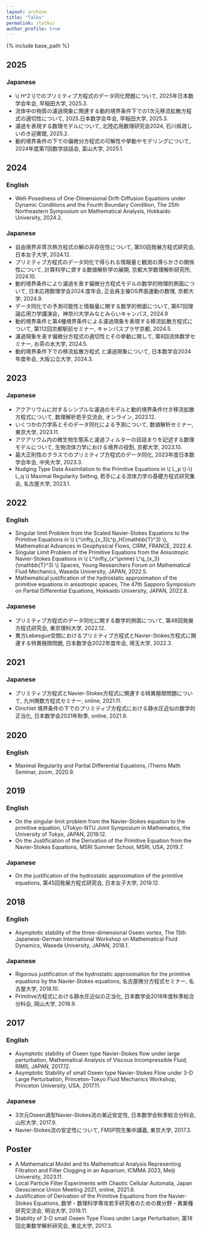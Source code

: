 ```yaml
---
layout: archive
title: "Talks"
permalink: /talks/
author_profile: true
---
```


{% include base_path %}

## 2025
<!--### English-->

### Japanese
* \\( H^2 \\)でのプリミティブ方程式のデータ同化問題について, 2025年日本数学会年会, 早稲田大学, 2025.3.
* 流体中の物質の濾過現象に関連する動的境界条件下での1次元移流拡散方程式の適切性について, 2025.日本数学会年会, 早稲田大学, 2025.3.
* 濾過を表現する数理モデルについて, 北陸応用数理研究会2024, 石川県政しいのき迎賓館, 2025.2.
* 動的境界条件の下での偏微分方程式の可解性や挙動やモデリングについて, 2024年度第7回数学談話会, 富山大学, 2025.1.


## 2024
### English
* Well-Posedness of One-Dimensional Drift-Diffusion Equations under Dynamic Conditions and the Fourth Boundary Condition, The 25th Northeastern Symposium on Mathematical Analysis, Hokkaido University, 2024.2.

### Japanese
* 自由境界非斉次熱方程式の解の非存在性について, 第50回発展方程式研究会, 日本女子大学, 2024.12.
* プリミティブ方程式のデータ同化で得られる情報量と観測の滑らかさの関係性について, 計算科学に資する数値解析学の展開, 京都大学数理解析研究所, 2024.10.
* 動的境界条件により濾過を表す偏微分方程式モデルの数学的物理的側面について, 日本応用数理学会2024.度年会, 正会員主催OS界面運動の数理, 京都大学, 2024.9.
* データ同化での予測可能性と情報量に関する数学的側面について, 第67回理論応用力学講演会，神奈川大学みなとみらいキャンパス, 2024.9
* 動的境界条件と第4種境界条件による濾過現象を表現する移流拡散方程式について, 第112回京都駅前セミナー, キャンパスプラザ京都, 2024.5.
* 濾過現象を表す偏微分方程式の適切性とその挙動に関して, 第8回流体数学セミナー, お茶の水大学, 2024.5.
* 動的境界条件下での移流拡散方程式 と濾過現象について, 日本数学会2024年度年会, 大阪公立大学, 2024.3.

## 2023
<!--### English-->
### Japanese
* アクアリウムに対するシンプルな濾過のモデルと動的境界条件付き移流拡散方程式について, 数理解析若手交流会, オンライン, 2023.12.
* いくつかの力学系とそのデータ同化による予測について, 数値解析セミナー, 東京大学, 2023.11.
* アクアリウム内の微生物生態系と濾過フィルターの目詰まりを記述する数理モデルについて, 生物流体力学における境界の役割, 京都大学, 2023.10.
* 最大正則性のクラスでのプリミティブ方程式のデータ同化, 2023年度日本数学会年会, 中央大学, 2023.3.
* Nudging Type Data Assimilation to the Primitive Equations in \\( L_p \\)-\\( L_q \\) Maximal Regularity Setting, 若手による流体力学の基礎方程式研究集会, 名古屋大学, 2023.1.
 
## 2022
### English
* Singular limit Problem from the Scaled Navier-Stokes Equations to the Primitive Equations in \\( L^\infty_{x_3}L^p_H(\mathbb{T}^3) \\), Mathematical Advances in Geophysical Flows, CIRM, FRANCE, 2022.4.
* Singular Limit Problem of the Primitive Equations from the Anisotropic Navier-Stokes Equations in \\( L^\infty_{x^\prime} L^q_{x_3} (\mathbb{T}^3) \\) Spaces, Young Researchers Forum on Mathematical Fluid Mechanics, Waseda University, JAPAN, 2022.5.
* Mathematical justification of the hydrostatic approximation of the primitive equations in anisotropic spaces, The 47th Sapporo Symposium on Partial Differential Equations, Hokkaido University, JAPAN, 2022.8.

### Japanese
* プリミティブ方程式のデータ同化に関する数学的側面について, 第48回発展方程式研究会, 東京理科大学, 2022.12.
* 異方Lebesgue空間におけるプリミティブ方程式とNavier-Stokes方程式に関連する特異極限問題, 日本数学会2022年度年会, 埼玉大学, 2022.3.

## 2021
<!--### English-->
### Japanese
* プリミティブ方程式とNavier-Stokes方程式に関連する特異極限問題について, 九州関数方程式セミナー, online, 2021.11.
* Dirichlet 境界条件の下でのプリミティブ方程式における静水圧近似の数学的正当化, 日本数学会2021年秋季, online, 2021.9.

## 2020
### English
* Maximal Regularity and Partial Differential Equations, iThems Math Seminar, zoom, 2020.9.
<!--### Japanese-->

## 2019
### English
* On the singular limit problem from the Navier-Stokes equation to the primitive equation, UTokyo-NTU Joint Symposium in Mathematics, the University of Tokyo, JAPAN, 2019.12.
* On the Justification of the Derivation of the Primitive Equation from the Navier-Stokes Equations, MSRI Summer School, MSRI, USA, 2019.7.

### Japanese
* On the justification of the hydrostatic approximation of the primitive equations, 第45回発展方程式研究会, 日本女子大学, 2019.12.

## 2018
### English
* Asymptotic stability of the three-dimensional Oseen vortex, The 15th Japanese-German International Workshop on Mathematical Fluid Dynamics, Waseda University, JAPAN, 2018.1.

### Japanese
* Rigorous justification of the hydrostatic approximation for the primitive equations by the Navier-Stokes equations, 名古屋微分方程式セミナー, 名古屋大学, 2018.10.
* Primitive方程式における静水圧近似の正当化, 日本数学会2018年度秋季総合分科会, 岡山大学, 2018.9.

## 2017
### English
* Asymptotic stability of Oseen type Navier-Stokes flow under large perturbation, Mathematical Analysis of Viscous Incompressible Fluid, RIMS, JAPAN, 2017.12.
* Asymptotic Stability of small Oseen type Navier-Stokes Flow under 3-D Large Perturbation, Princeton-Tokyo Fluid Mechanics Workshop, Princeton University, USA, 2017.11.

### Japanese
* 3次元Oseen渦型Navier-Stokes流の漸近安定性, 日本数学会秋季総合分科会, 山形大学, 2017.9.
* Navier-Stokes流の安定性について, FMSP院生集中講義, 東京大学, 2017.3.

## Poster
* A Mathematical Model and Its Mathematical Analysis Representing Filtration and Filter Clogging in an Aquarium, ICMMA 2023, Meiji University, 2023.11.
* Local Particle Filter Experiments with Chaotic Cellular Automata, Japan Geoscience Union Meeting 2021, online, 2021.6.
* Justification of Derivation of the Primitive Equations from the Navier-Stokes Equations, 数学・数理科学専攻若手研究者のための異分野・異業種研究交流会, 明治大学, 2018.11.
* Stability of 3-D small Oseen Type Flows under Large Perturbation, 第18回北東数学解析研究会, 東北大学, 2017.3.